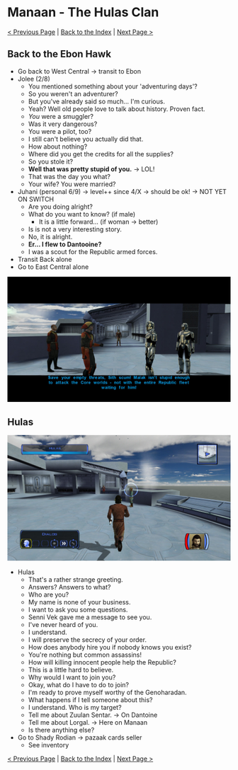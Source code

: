 
# Manaan - The Hulas Clan 

[< Previous Page](061_Manaan.md)
| [Back to the Index](./000_Index.md)
| [Next Page >](./063_Manaan.md)



## Back to the Ebon Hawk

- Go back to West Central -> transit to Ebon
- Jolee (2/8)
    - You mentioned something about your 'adventuring days'?
    - So you weren't an adventurer?
    - But you've already said so much... I'm curious.
    - Yeah? Well old people love to talk about history. Proven fact.
    - *You* were a smuggler?
    - Was it very dangerous?
    - You were a pilot, too?
    - I still can't believe you actually did that.
    - How about nothing?
    - Where did you get the credits for all the supplies?
    - So you stole it?
    - **Well that was pretty stupid of you.**  -> LOL!
    - That was the day you what?
    - Your wife? You were married?
- Juhani (personal 6/9) -> level++ since 4/X -> should be ok! -> NOT YET ON SWITCH
    - Are you doing alright?
    - What do you want to know? (if male)
        - It is a little forward... (if woman -> better)
    - Is is not a very interesting story.
    - No, it is alright.
    - **Er... I flew to Dantooine?**
    - I was a scout for the Republic armed forces.
- Transit Back alone
- Go to East Central alone

![](../resources/images/switch/2022042308203200-B5D02A793ED06B4BA008125C7E302FC9.jpg)

## Hulas

![](../resources/images/switch/2022042308204400-B5D02A793ED06B4BA008125C7E302FC9.jpg)

- Hulas
    - That's a rather strange greeting.
    - Answers? Answers to what?
    - Who are you?
    - My name is none of your business.
    - I want to ask you some questions.
    - Senni Vek gave me a message to see you.
    - I've never heard of you.
    - I understand.
    - I will preserve the secrecy of your order.
    - How does anybody hire you if nobody knows you exist?
    - You're nothing but common assassins!
    - How will killing innocent people help the Republic?
    - This is a little hard to believe.
    - Why would I want to join you?
    - Okay, what do I have to do to join?
    - I'm ready to prove myself worthy of the Genoharadan.
    - What happens if I tell someone about this?
    - I understand. Who is my target?
    - Tell me about Zuulan Sentar. -> On Dantoine
    - Tell me about Lorgal. -> Here on Manaan
    - Is there anything else?
- Go to Shady Rodian -> pazaak cards seller
    - See inventory

[< Previous Page](061_Manaan.md)
| [Back to the Index](./000_Index.md)
| [Next Page >](./063_Manaan.md)
